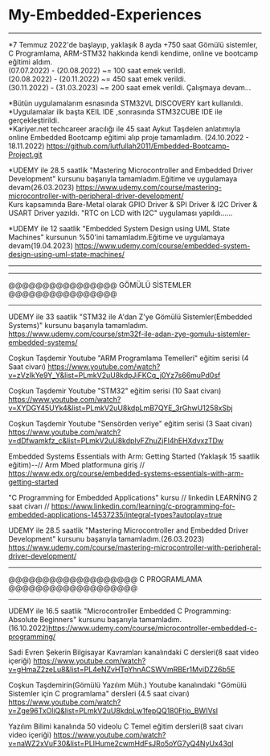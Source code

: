 # My-Embedded-Experiences

***********************************************************************************************************************************************************************

*7 Temmuz 2022'de başlayıp, yaklaşık 8 ayda +750 saat Gömülü sistemler, C Programlama, ARM-STM32 hakkında kendi kendime, online ve bootcamp eğitimi aldım.              
(07.07.2022) - (20.08.2022) ~= 100 saat emek verildi.                                                                                                                    
(20.08.2022) - (20.11.2022) ~= 450 saat emek verildi.                                                                                                                                                                                                                                                                  
(30.11.2022) - (31.03.2023) ~= 200 saat emek verildi.   Çalışmaya devam...


*Bütün uygulamalarım esnasında STM32VL DISCOVERY kart kullanıldı.                                                                                                                                                                                                                                                                     
*Uygulamalar ilk başta KEIL IDE ,sonrasında STM32CUBE IDE ile gerçekleştirildi.                                                                                                                                                                                                                                                                                                                                     
*Kariyer.net techcareer aracılığı ile 45 saat Aykut Taşdelen anlatımıyla online Embedded Bootcamp eğitimi alıp proje tamamladım.                                        (24.10.2022 - 18.11.2022) https://github.com/lutfullah2011/Embedded-Bootcamp-Project.git                                                                                          

*UDEMY ile 28.5 saatlik "Mastering Microcontroller and Embedded Driver Development" kursunu başarıyla tamamladım.Eğitime ve uygulamaya devam(26.03.2023)                https://www.udemy.com/course/mastering-microcontroller-with-peripheral-driver-development/  
                                                                                                                                                                       Kurs kapsamında Bare-Metal olarak GPIO Driver & SPI Driver & I2C Driver & USART Driver yazıldı. "RTC on LCD with I2C" uygulaması yapıldı......


*UDEMY ile 12 saatlik "Embedded System Design using UML State Machines" kursunun %50'ini tamamladım.Eğitime ve uygulamaya devam(19.04.2023)                https://www.udemy.com/course/embedded-system-design-using-uml-state-machines/



***********************************************************************************************************************************************************************
                                                                                                                                                                                                                                                                                                                                                                                                                                                                                                                                                                                                                                                                                                                                                                                                                                                                                                                                                                                                                                                
                                                                                                                                                                                                                                                                                                                                                                                                                                                                                                                                                                                                                                                                                                                                                                                                                                                                                                                                                                                                                                                

***********************************************************************************************************************************************************************
@@@@@@@@@@@@@@@@
GÖMÜLÜ SİSTEMLER
@@@@@@@@@@@@@@@@
***********************************************************************************************************************************************************************



UDEMY ile 33 saatlik "STM32 ile A'dan Z'ye Gömülü Sistemler(Embedded Systems)" kursunu başarıyla tamamladım.
https://www.udemy.com/course/stm32f-ile-adan-zye-gomulu-sistemler-embedded-systems/

Coşkun Taşdemir Youtube "ARM Programlama Temelleri" eğitim serisi (4 Saat civarı)                                                                                       https://www.youtube.com/watch?v=zVzIkYe9Y_Y&list=PLmkV2uU8kdpJiFKCq_j0Yz7s66muPd0sf

Coşkun Taşdemir Youtube "STM32" eğitim serisi (10 Saat civarı)                                                                                                         https://www.youtube.com/watch?v=XYDGY45UYk4&list=PLmkV2uU8kdpLmB7QYE_3rGhwU1258xSbj

Coşkun Taşdemir Youtube "Sensörden veriye" eğitim serisi (3 Saat civarı)                                                                                               https://www.youtube.com/watch?v=dDfwamkfz_c&list=PLmkV2uU8kdpIvFZhuZjFI4hEHXdvxzTDw

Embedded Systems Essentials with Arm: Getting Started (Yaklaşık 15 saatlik eğitim)--// Arm Mbed platformuna giriş //
https://www.edx.org/course/embedded-systems-essentials-with-arm-getting-started

"C Programming for Embedded Applications" kursu // linkedin LEARNİNG 2 saat civarı //
https://www.linkedin.com/learning/c-programming-for-embedded-applications-14537235/integral-types?autoplay=true


UDEMY ile 28.5 saatlik "Mastering Microcontroller and Embedded Driver Development" kursunu başarıyla tamamladım.(26.03.2023)                                          https://www.udemy.com/course/mastering-microcontroller-with-peripheral-driver-development/ 


                                                                                                                                                                                                                                                                                                                                                                                                                                                                                                                                                                                                                                                                                                                                                                                                                                                                                       
  




***********************************************************************************************************************************************************************
@@@@@@@@@@@@@@@@@@@
C PROGRAMLAMA
@@@@@@@@@@@@@@@@@@@
***********************************************************************************************************************************************************************

UDEMY ile 16.5 saatlik "Microcontroller Embedded C Programming: Absolute Beginners" kursunu başarıyla tamamladım.(16.10.2022)https://www.udemy.com/course/microcontroller-embedded-c-programming/

Sadi Evren Şekerin Bilgisayar Kavramları kanalındaki C dersleri(8 saat video içeriği)
https://www.youtube.com/watch?v=gHmaZ2zeLu8&list=PL4eNZvHTpYhnACSWVmRBEr1MviDZ26b5E

Coşkun Taşdemirin(Gömülü Yazılım Müh.) Youtube kanalındaki "Gömülü Sistemler için C programlama" dersleri (4.5 saat civarı)
https://www.youtube.com/watch?v=Zge96TxOliQ&list=PLmkV2uU8kdpLw1fepQQ180Ftjo_BWIVsl

Yazılım Bilimi kanalında 50 videolu C Temel eğitim dersleri(8 saat civarı video içeriği)
https://www.youtube.com/watch?v=naWZ2xVuF30&list=PLIHume2cwmHdFsJRo5oYG7yQ4NyUx43ql




